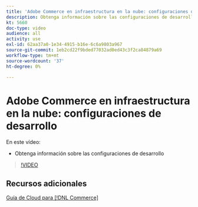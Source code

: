 ```yaml
---
title: 'Adobe Commerce en infraestructura en la nube: configuraciones de desarrollo'
description: Obtenga información sobre las configuraciones de desarrollo para proyectos en la nube.
kt: 5660
doc-type: video
audience: all
activity: use
exl-id: 62aa37a0-1e34-4915-b16e-6c6a9803a967
source-git-commit: 1eb2cd22f9bded77032ad0ed43c3f2ca84879a69
workflow-type: tm+mt
source-wordcount: '37'
ht-degree: 0%

---
```


# Adobe Commerce en infraestructura en la nube: configuraciones de desarrollo

En este vídeo:

- Obtenga información sobre las configuraciones de desarrollo

>[!VIDEO](https://video.tv.adobe.com/v/35696?quality=12&learn=on)

## Recursos adicionales

[Guía de Cloud para [!DNL Commerce]](https://devdocs.magento.com/cloud/bk-cloud.html)
